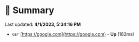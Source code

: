 # 📖 Summary
Last updated: **4/1/2023, 5:34:16 PM**

- `GET` [https://google.com](https://google.com) - **Up** (182ms)
